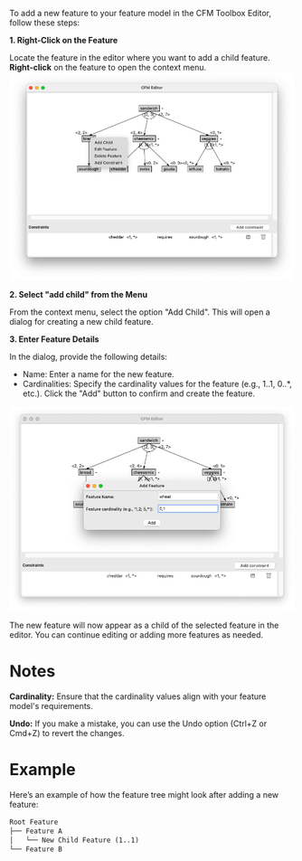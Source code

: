 To add a new feature to your feature model in the CFM Toolbox Editor, follow these steps:

**1. Right-Click on the Feature**

Locate the feature in the editor where you want to add a child feature.
**Right-click** on the feature to open the context menu.
![Context Menu](../images/context_menu.png)

**2. Select "add child" from the Menu**

From the context menu, select the option "Add Child". This will open a dialog for creating a new child feature.

**3. Enter Feature Details**

In the dialog, provide the following details:
- Name: Enter a name for the new feature.
- Cardinalities: Specify the cardinality values for the feature (e.g., 1..1, 0..*, etc.).
Click the "Add" button to confirm and create the feature.

![Add Feature](../images/add_feature.png)

The new feature will now appear as a child of the selected feature in the editor.
You can continue editing or adding more features as needed.

# Notes

**Cardinality:** Ensure that the cardinality values align with your feature model's requirements.

**Undo:** If you make a mistake, you can use the Undo option (Ctrl+Z or Cmd+Z) to revert the changes.

# Example

Here’s an example of how the feature tree might look after adding a new feature:

``` Shell
Root Feature
├── Feature A
│   └── New Child Feature (1..1)
└── Feature B
```
